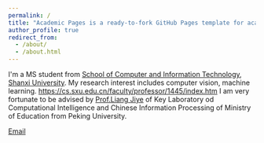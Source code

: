 ```yaml
---
permalink: /
title: "Academic Pages is a ready-to-fork GitHub Pages template for academic personal websites"
author_profile: true
redirect_from: 
  - /about/
  - /about.html
---
```


I'm a MS student from [School of Computer and Information Technology](https://cs.sxu.edu.cn/), [Shanxi University](https://www.sxu.edu.cn/). My research interest includes computer vision, machine learning.
https://cs.sxu.edu.cn/faculty/professor/1445/index.htm
I am very fortunate to be advised by [Prof.Liang Jiye](https://cs.sxu.edu.cn/faculty/professor/1445/index.htm) of Key Laboratory od Computational Intelligence and Chinese Information Processing of Ministry of Education from Peking University. 


[Email](mailto:1225592597@qq.com) 
